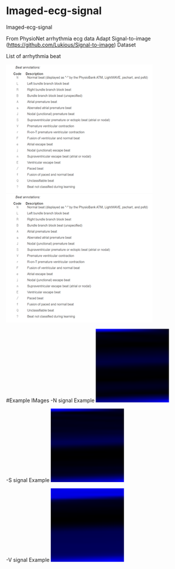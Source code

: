 # Imaged-ecg-signal
Imaged-ecg-signal

From PhysioNet arrhythmia ecg data
Adapt Signal-to-image (https://github.com/Lukious/Signal-to-image) Dataset

List of arrhythmia beat

<img src="./READMEIMGS/001.png" width="400">

<img src="./READMEIMGS/001.png" width="400">

#Example IMages
-N signal Example
<img src="./pngN/pngN0.png" width="200">


-S signal Example
<img src="./pngS/pngS0.png" width="200">


-V signal Example
<img src="./pngV/pngV0.png" width="200">
